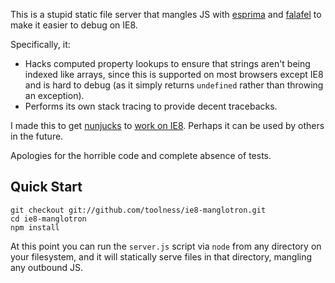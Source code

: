 This is a stupid static file server that mangles JS with [esprima][] and
[falafel][] to make it easier to debug on IE8.

Specifically, it:

* Hacks computed property lookups to ensure that strings aren't being
  indexed like arrays, since this is supported on most browsers except IE8
  and is hard to debug (as it simply returns `undefined` rather than
  throwing an exception).
* Performs its own stack tracing to provide decent tracebacks.

I made this to get [nunjucks][] to [work on IE8][]. Perhaps it can be
used by others in the future.

Apologies for the horrible code and complete absence of tests.

## Quick Start

    git checkout git://github.com/toolness/ie8-manglotron.git
    cd ie8-manglotron
    npm install

At this point you can run the `server.js` script via `node` from any
directory on your filesystem, and it will statically serve files in that 
directory, mangling any outbound JS.

  [esprima]: http://esprima.org/
  [falafel]: https://github.com/substack/node-falafel
  [nunjucks]: http://nunjucks.jlongster.com/
  [work on IE8]: https://github.com/jlongster/nunjucks/pull/75
